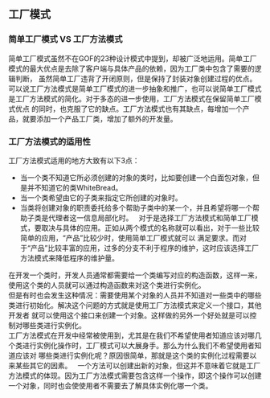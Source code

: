 ## 工厂模式  

### 简单工厂模式 VS 工厂方法模式  
简单工厂模式虽然不在GOF的23种设计模式中提到，却被广泛地运用。简单工厂模式的最大优点是去除了客户端与具体产品的依赖，因为工厂类中包含了需要的逻辑判断，
虽然简单工厂违背了开闭原则，但是保持了封装对象创建过程的优点。  
可以说工厂方法模式是简单工厂模式的进一步抽象和推广，也可以说简单工厂模式是工厂方法模式的简化。对于多态的进一步使用，工厂方法模式在保留简单工厂模式优点
的同时，也克服了它的缺点。工厂方法模式也有其缺点，每增加一个产品，就要添加一个产品工厂类，增加了额外的开发量。  

### 工厂方法模式的适用性  
工厂方法模式适用的地方大致有以下3点：  
* 当一个类不知道它所必须创建的对象的类时，比如要创建一个白面包对象，但是并不知道它的类WhiteBread。  
* 当一个类希望由它的子类来指定它所创建的对象时。  
* 当类将创建对象的职责委托给多个帮助子类中的某一个，并且希望将哪一个帮助子类是代理者这一信息局部化时。  
对于是选择工厂方法模式和简单工厂模式，要取决与具体的应用。正如从两个模式的名称就可以看出，对于一些比较简单的应用，“产品”比较少时，使用简单工厂模式就可以
满足要求。而对于“产品”比较丰富的应用，过多的分支不利于程序的维护，这时应该选择工厂方法模式来降低程序的维护量。  

在开发一个类时，开发人员通常都需要给一个类编写对应的构造函数，这样一来，使用这个类的人员就可以通过构造函数来对这个类进行实例化。  
但是有时也会发生这种情况：需要使用某个对象的人员并不知道对一些类中的哪些类进行初始化。解决这个问题的方式就是使用工厂方法模式来定义一个接口，其他开发者
就可以使用这个接口来创建一个对象。这样做的另外一个好处就是可以控制对哪些类进行实例化。  
工厂方法模式在开发中经常被使用到，尤其是在我们不希望使用者知道应该对哪几个类进行实例化操作时，工厂模式可以大展身手。那么为什么我们不希望使用者知道应该对
哪些类进行实例化呢？原因很简单，那就是这个类的实例化过程需要以来某些其它的因素。  
一个方法可以创建出新的对象，但这并不意味着它就是工厂方法模式的体现。因为工厂方法模式需要包含这样一个操作，即这个操作可以创建一个对象，同时也会使使用者不需要去了解具体实例化哪一个类。  

